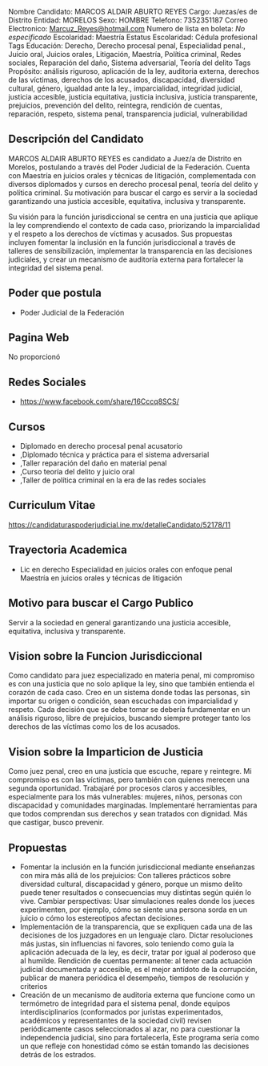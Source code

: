 Nombre Candidato: MARCOS ALDAIR ABURTO REYES
Cargo: Juezas/es de Distrito
Entidad: MORELOS
Sexo: HOMBRE
Telefono: 7352351187
Correo Electronico: Marcuz_Reyes@hotmail.com
Numero de lista en boleta: *No especificado*
Escolaridad: Maestría
Estatus Escolaridad: Cédula profesional
Tags Educación: Derecho, Derecho procesal penal, Especialidad penal., Juicio oral, Juicios orales, Litigación, Maestría, Política criminal, Redes sociales, Reparación del daño, Sistema adversarial, Teoría del delito
Tags Propósito: análisis riguroso, aplicación de la ley, auditoria externa, derechos de las víctimas, derechos de los acusados, discapacidad, diversidad cultural, género, igualdad ante la ley., imparcialidad, integridad judicial, justicia accesible, justicia equitativa, justicia inclusiva, justicia transparente, prejuicios, prevención del delito, reintegra, rendición de cuentas, reparación, respeto, sistema penal, transparencia judicial, vulnerabilidad


## Descripción del Candidato 

MARCOS ALDAIR ABURTO REYES es candidato a Juez/a de Distrito en Morelos, postulando a través del Poder Judicial de la Federación. Cuenta con Maestría en juicios orales y técnicas de litigación, complementada con diversos diplomados y cursos en derecho procesal penal, teoría del delito y política criminal. Su motivación para buscar el cargo es servir a la sociedad garantizando una justicia accesible, equitativa, inclusiva y transparente.

Su visión para la función jurisdiccional se centra en una justicia que aplique la ley comprendiendo el contexto de cada caso, priorizando la imparcialidad y el respeto a los derechos de víctimas y acusados. Sus propuestas incluyen fomentar la inclusión en la función jurisdiccional a través de talleres de sensibilización, implementar la transparencia en las decisiones judiciales, y crear un mecanismo de auditoría externa para fortalecer la integridad del sistema penal.


## Poder que postula

- Poder Judicial de la Federación


## Pagina Web

No proporcionó


## Redes Sociales

- https://www.facebook.com/share/16Cccq8SCS/


## Cursos

- Diplomado en derecho procesal penal acusatorio
- ,Diplomado técnica y práctica para el sistema adversarial
- ,Taller reparación del daño en material penal
- ,Curso teoría del delito y juicio oral
- ,Taller de política criminal en la era de las redes sociales


## Curriculum Vitae

https://candidaturaspoderjudicial.ine.mx/detalleCandidato/52178/11


## Trayectoria Academica

- Lic en derecho Especialidad en juicios orales con enfoque penal Maestría en juicios orales y técnicas de litigación


## Motivo para buscar el Cargo Publico

Servir a la sociedad en general garantizando una justicia accesible, equitativa, inclusiva y transparente.


## Vision sobre la Funcion Jurisdiccional

Como candidato para juez especializado en materia penal, mi compromiso es con una justicia que no solo aplique la ley, sino que también entienda el corazón de cada caso. Creo en un sistema donde todas las personas, sin importar su origen o condición, sean escuchadas con imparcialidad y respeto. Cada decisión que se debe tomar se debería fundamentar en un análisis riguroso, libre de prejuicios, buscando siempre proteger tanto los derechos de las víctimas como los de los acusados.


## Vision sobre la Imparticion de Justicia

Como juez penal, creo en una justicia que escuche, repare y reintegre. Mi compromiso es con las víctimas, pero también con quienes merecen una segunda oportunidad. Trabajaré por procesos claros y accesibles, especialmente para los más vulnerables: mujeres, niños, personas con discapacidad y comunidades marginadas. Implementaré herramientas para que todos comprendan sus derechos y sean tratados con dignidad. Más que castigar, busco prevenir.


## Propuestas

- Fomentar la inclusión en la función jurisdiccional mediante enseñanzas con mira más allá de los prejuicios: Con talleres prácticos sobre diversidad cultural, discapacidad y género, porque un mismo delito puede tener resultados o consecuencias muy distintas según quién lo vive. Cambiar perspectivas: Usar simulaciones reales donde los jueces experimenten, por ejemplo, cómo se siente una persona sorda en un juicio o cómo los estereotipos afectan decisiones.
- Implementación de la transparencia, que se expliquen cada una de las decisiones de los juzgadores en un lenguaje claro. Dictar resoluciones más justas, sin influencias ni favores, solo teniendo como guía la aplicación adecuada de la ley, es decir, tratar por igual al poderoso que al humilde. Rendición de cuentas permanente: al tener cada actuación judicial documentada y accesible, es el mejor antídoto de la corrupción, publicar de manera periódica el desempeño, tiempos de resolución y criterios
- Creación de un mecanismo de auditoria externa que funcione como un termómetro de integridad para el sistema penal, donde equipos interdisciplinarios (conformados por juristas experimentados, académicos y representantes de la sociedad civil) revisen periódicamente casos seleccionados al azar, no para cuestionar la independencia judicial, sino para fortalecerla, Este programa sería como un   que refleje con honestidad cómo se están tomando las decisiones detrás de los estrados.


